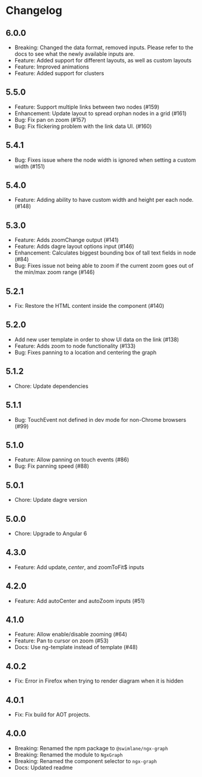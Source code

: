 # Changelog

## 6.0.0

- Breaking: Changed the data format, removed inputs. Please refer to the docs to see what the newly available inputs are.
- Feature: Added support for different layouts, as well as custom layouts
- Feature: Improved animations
- Feature: Added support for clusters

## 5.5.0

- Feature: Support multiple links between two nodes (#159)
- Enhancement: Update layout to spread orphan nodes in a grid (#161)
- Bug: Fix pan on zoom (#157)
- Bug: Fix flickering problem with the link data UI. (#160)

## 5.4.1

- Bug: Fixes issue where the node width is ignored when setting a custom width (#151)

## 5.4.0

- Feature: Adding ability to have custom width and height per each node. (#148)

## 5.3.0

- Feature: Adds zoomChange output (#141)
- Feature: Adds dagre layout options input (#146)
- Enhancement: Calculates biggest bounding box of tall text fields in node (#84)
- Bug: Fixes issue not being able to zoom if the current zoom goes out of the min/max zoom range (#146)

## 5.2.1

- Fix: Restore the HTML content inside the component (#140)

## 5.2.0

- Add new user template in order to show UI data on the link (#138)
- Feature: Adds zoom to node functionality (#133)
- Bug: Fixes panning to a location and centering the graph

## 5.1.2

- Chore: Update dependencies

## 5.1.1

- Bug: TouchEvent not defined in dev mode for non-Chrome browsers (#99)

## 5.1.0

- Feature: Allow panning on touch events (#86)
- Bug: Fix panning speed (#88)

## 5.0.1

- Chore: Update dagre version

## 5.0.0

- Chore: Upgrade to Angular 6

## 4.3.0

- Feature: Add update$, center$, and zoomToFit\$ inputs

## 4.2.0

- Feature: Add autoCenter and autoZoom inputs (#51)

## 4.1.0

- Feature: Allow enable/disable zooming (#64)
- Feature: Pan to cursor on zoom (#53)
- Docs: Use ng-template instead of template (#48)

## 4.0.2

- Fix: Error in Firefox when trying to render diagram when it is hidden

## 4.0.1

- Fix: Fix build for AOT projects.

## 4.0.0

- Breaking: Renamed the npm package to `@swimlane/ngx-graph`
- Breaking: Renamed the module to `NgxGraph`
- Breaking: Renamed the component selector to `ngx-graph`
- Docs: Updated readme

